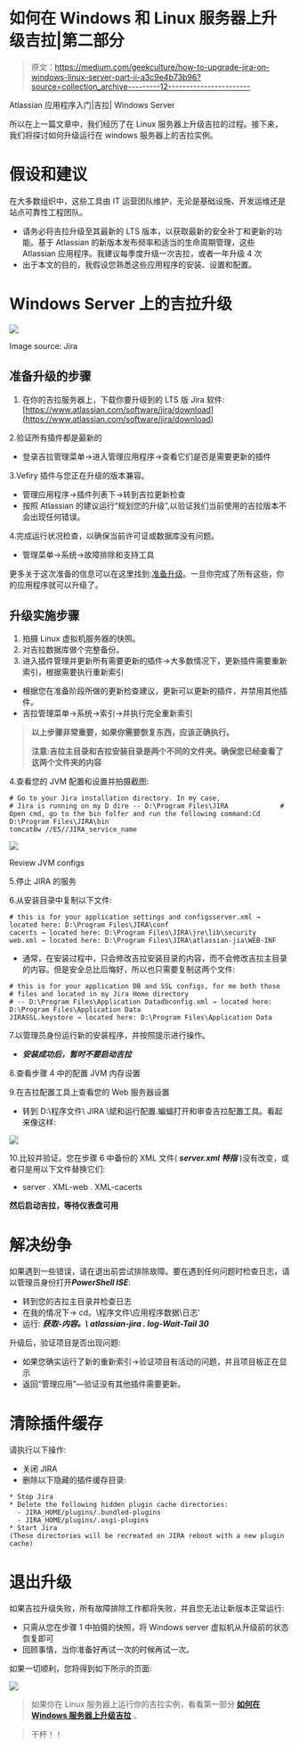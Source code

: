 # 如何在 Windows 和 Linux 服务器上升级吉拉|第二部分

> 原文：<https://medium.com/geekculture/how-to-upgrade-jira-on-windows-linux-server-part-ii-a3c9e4b73b96?source=collection_archive---------12----------------------->

Atlassian 应用程序入门|吉拉| Windows Server

所以在上一篇文章中，我们经历了在 Linux 服务器上升级吉拉的过程。接下来，我们将探讨如何升级运行在 windows 服务器上的吉拉实例。

# 假设和建议

在大多数组织中，这些工具由 IT 运营团队维护，无论是基础设施、开发运维还是站点可靠性工程团队。

*   请务必将吉拉升级至其最新的 LTS 版本，以获取最新的安全补丁和更新的功能。基于 Atlassian 的新版本发布频率和适当的生命周期管理，这些 Atlassian 应用程序。我建议每季度升级一次吉拉，或者一年升级 4 次
*   出于本文的目的，我假设您熟悉这些应用程序的安装、设置和配置。

# Windows Server 上的吉拉升级

![](img/1445a6a0ca7a314267c8bbf57e38c70e.png)

Image source: Jira

## 准备升级的步骤

1.  在你的吉拉服务器上，下载你要升级到的 LTS 版 Jira 软件:[https://www.atlassian.com/software/jira/download](https://www.atlassian.com/software/jira/download)

2.验证所有插件都是最新的

*   登录吉拉管理菜单→进入管理应用程序→查看它们是否是需要更新的插件

3.Vefiry 插件与您正在升级的版本兼容。

*   管理应用程序→插件列表下→转到吉拉更新检查
*   按照 Atlassian 的建议运行“规划您的升级”,以验证我们当前使用的吉拉版本不会出现任何错误。

4.完成运行状况检查，以确保当前许可证或数据库没有问题。

*   管理菜单→系统→故障排除和支持工具

更多关于这次准备的信息可以在这里找到:[准备升级](https://confluence.atlassian.com/adminjiraserver/preparing-for-the-upgrade-966063325.html#:~:text=Go%20to%20Administration%20(%20)%20%3E%20Manage,upgrade%20to%2C%20and%20click%20Check)。一旦你完成了所有这些，你的应用程序就可以升级了。

## 升级实施步骤

1.  拍摄 Linux 虚拟机服务器的快照。
2.  对吉拉数据库做个完整备份。
3.  进入插件管理并更新所有需要更新的插件→大多数情况下，更新插件需要重新索引，根据需要执行重新索引

*   根据您在准备阶段所做的更新检查建议，更新可以更新的插件，并禁用其他插件。
*   吉拉管理菜单→系统→索引→并执行完全重新索引

> **以上步骤非常重要，如果你需要恢复东西，应该正确执行。**
> 
> **注意:吉拉主目录和吉拉安装目录是两个不同的文件夹。确保您已经查看了这两个文件夹的内容**

4.查看您的 JVM 配置和设置并拍摄截图:

```
# Go to your Jira installation directory. In my case, 
# Jira is running on my D dire -- D:\Program Files\JIRA             # Open cmd, go to the bin folfer and run the following command:Cd D:\Program Files\JIRA\bin
tomcat8w //ES//JIRA_service_name
```

![](img/a38c6839f08bf8271c24d7185d0e0a3a.png)

Review JVM configs

5.停止 JIRA 的服务

6.从安装目录中复制以下文件:

```
# this is for your application settings and configsserver.xml → located here: D:\Program Files\JIRA\conf       
cacerts → located here: D:\Program Files\JIRA\jre\lib\security         
web.xml → located here: D:\Program Files\JIRA\atlassian-jia\WEB-INF
```

*   通常，在安装过程中，只会修改吉拉安装目录的内容，而不会修改吉拉主目录的内容。但是安全总比后悔好，所以也只需要复制这两个文件:

```
# this is for your application DB and SSL configs, for me both those
# files and located in my Jira Home directory 
# -- D:\Program Files\Application Datadbconfig.xml → located here: D:\Program Files\Application Data
JIRASSL.keystore → located here: D:\Program Files\Application Data
```

7.以管理员身份运行新的安装程序，并按照提示进行操作。

*   ***安装成功后，暂时不要启动吉拉***

8.查看步骤 4 中的配置 JVM 内存设置

9.在吉拉配置工具上查看您的 Web 服务器设置

*   转到 D:\程序文件\ JIRA \斌和运行配置.蝙蝠打开和审查吉拉配置工具。看起来像这样:

![](img/5fd2a02c7908661bbaba616f386b97ee.png)

10.比较并验证。您在步骤 6 中备份的 XML 文件( ***server.xml 特指*** )没有改变，或者只是用以下文件替换它们:

*   server . XML-web . XML-cacerts

**然后启动吉拉，等待仪表盘可用**

# 解决纷争

如果遇到一些错误，请在退出前尝试排除故障。要在遇到任何问题时检查日志，请以管理员身份打开***PowerShell ISE***:

*   转到您的吉拉主目录并检查日志
*   在我的情况下→ cd。\程序文件\应用程序数据\日志'
*   运行: ***获取-内容。\ atlassian-jira . log-Wait-Tail 30***

升级后，验证项目是否出现问题:

*   如果您确实运行了新的重新索引→验证项目有活动的问题，并且项目板正在显示
*   返回“管理应用”—验证没有其他插件需要更新。

# 清除插件缓存

请执行以下操作:

*   关闭 JIRA
*   删除以下隐藏的插件缓存目录:

```
* Stop Jira
* Delete the following hidden plugin cache directories:
  - JIRA_HOME/plugins/.bundled-plugins 
  - JIRA_HOME/plugins/.osgi-plugins
* Start Jira
(These directories will be recreated on JIRA reboot with a new plugin cache)
```

# 退出升级

如果吉拉升级失败，所有故障排除工作都将失败，并且您无法让新版本正常运行:

*   只需从您在步骤 1 中拍摄的快照，将 Windows server 虚拟机从升级前的状态恢复即可
*   回顾事情，当你准备好再试一次的时候再试一次。

如果一切顺利，您将得到如下所示的页面:

![](img/8bf53604d652fe2d259dd4ba5e958b4f.png)

> 如果你在 Linux 服务器上运行你的吉拉实例，看看第一部分 [**如何在 Windows 服务器上升级吉拉**](/geekculture/how-to-upgrade-jira-on-windows-linux-server-2ab10fbb3196) 。

> 干杯！！